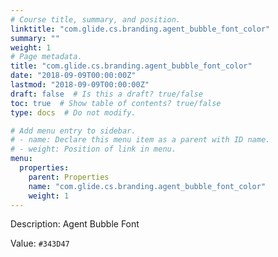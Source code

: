 ```yaml
---
# Course title, summary, and position.
linktitle: "com.glide.cs.branding.agent_bubble_font_color"
summary: ""
weight: 1
# Page metadata.
title: "com.glide.cs.branding.agent_bubble_font_color"
date: "2018-09-09T00:00:00Z"
lastmod: "2018-09-09T00:00:00Z"
draft: false  # Is this a draft? true/false
toc: true  # Show table of contents? true/false
type: docs  # Do not modify.

# Add menu entry to sidebar.
# - name: Declare this menu item as a parent with ID name.
# - weight: Position of link in menu.
menu:
  properties:
    parent: Properties
    name: "com.glide.cs.branding.agent_bubble_font_color"
    weight: 1
---
```


Description: Agent Bubble Font


Value: `#343D47`